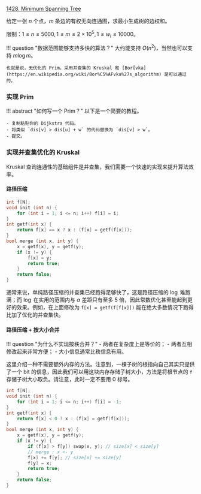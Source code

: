 [1428. Minimum Spanning Tree](https://acm.sjtu.edu.cn/OnlineJudge/problem/1428)

给定一张 $n$ 个点，$m$ 条边的有权无向连通图，求最小生成树的边权和。

限制：$1 \leq n \leq 5000, 1 \leq m \leq 2\times 10 ^ 5, 1 \leq w_i \leq 10000$。

!!! question "数据范围能够支持多快的算法？"
    大约能支持 $O(n ^ 2)$，当然也可以支持 $m \log m$。
    
    也就是说，无优化的 Prim，采用并查集的 Kruskal 和 [Borůvka](https://en.wikipedia.org/wiki/Bor%C5%AFvka%27s_algorithm) 是可以通过的。


### 实现 Prim

!!! abstract "如何写一个 Prim？"
    以下是一个简要的教程。

    - 复制粘贴你的 Dijkstra 代码。
    - 将类似 `dis[v] > dis[u] + w` 的代码替换为 `dis[v] > w`。
    - 提交。

### 实现并查集优化的 Kruskal

Kruskal 查询连通性的基础组件是并查集，我们需要一个快速的实现来提升算法效率。

#### 路径压缩
```cpp
int f[N];
void init (int n) {
    for (int i = 1; i <= n; i++) f[i] = i;
}
int getf(int x) {
    return f[x] == x ? x : (f[x] = getf(f[x]));
}
bool merge (int x, int y) {
    x = getf(x), y = getf(y);
    if (x != y) {
        f[x] = y;
        return true;
    }
    return false;
}
```

通常来说，单纯路径压缩的并查集已经跑得足够快了，这是路径压缩的 $\log$ 难跑满；而 $\log$ 在实用的范围内与 $\alpha$ 差距只有至多 $5$ 倍，因此常数优化甚至能起到更好的效果。例如，在上面修改为 `f[x] = getf(f[f[x]])` 能在绝大多数情况下跑得比加了优化的并查集快。

#### 路径压缩 + 按大小合并

!!! question "为什么不实现按秩合并？"
    - 两者在复杂度上是等价的；
    - 两者互相修改起来非常方便；
    - 大小信息通常比秩信息有用。

这里介绍一种不需要额外内存的方法。注意到，一棵子树的根指向自己其实只提供了一个 bit 的信息，因此我们可以用这块内存存储子树大小，方法是将根节点的 `f` 存储子树大小取负。请注意，此时一定不要用 0 标号。

```cpp
int f[N];
void init (int n) {
    for (int i = 1; i <= n; i++) f[i] = -1;
}
int getf(int x) {
    return f[x] < 0 ? x : (f[x] = getf(f[x]));
}
bool merge (int x, int y) {
    x = getf(x), y = getf(y);
    if (x != y) {
        if (f[x] > f[y]) swap(x, y); // size[x] < size[y]
        // merge : x <- y
        f[x] += f[y]; // size[x] += size[y]
        f[y] = x;
        return true;
    }
    return false;
}
```
